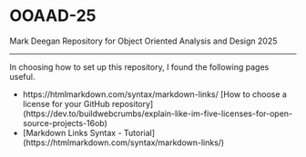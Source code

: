 # OOAAD-25
Mark Deegan Repository for Object Oriented Analysis and Design 2025

---
In choosing how to set up this repository, I found the following pages useful.

<ul>
  <li>https://htmlmarkdown.com/syntax/markdown-links/
[How to choose a license for your GitHub repository](https://dev.to/buildwebcrumbs/explain-like-im-five-licenses-for-open-source-projects-16ob)</li>
<li>[Markdown Links Syntax - Tutorial](https://htmlmarkdown.com/syntax/markdown-links/)</li>
</ul>
